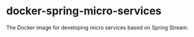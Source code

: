# docker-spring-micro-services
The Docker image for developing micro services based on Spring Stream.
